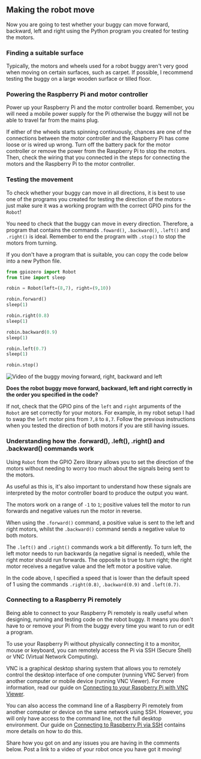 [comment]: # (
Is this step open? Y/N
If so, short description of this step:
Related links:
Related files:
)

## Making the robot move

Now you are going to test whether your buggy can move forward, backward, left and right using the Python program you created for testing the motors.

### Finding a suitable surface

Typically, the motors and wheels used for a robot buggy aren't very good when moving on certain surfaces, such as carpet. If possible, I recommend testing the buggy on a large wooden surface or tilled floor.

### Powering the Raspberry Pi and motor controller

Power up your Raspberry Pi and the motor controller board. Remember, you will need a mobile power supply for the Pi otherwise the buggy will not be able to travel far from the mains plug.

If either of the wheels starts spinning continuously, chances are one of the connections between the motor controller and the Raspberry Pi has come loose or is wired up wrong. Turn off the battery pack for the motor controller or remove the power from the Raspberry Pi to stop the motors. Then, check the wiring that you connected in the steps for connecting the motors and the Raspberry Pi to the motor controller.

### Testing the movement

To check whether your buggy can move in all directions, it is best to use one of the programs you created for testing the direction of the motors - just make sure it was a working program with the correct GPIO pins for the `Robot`!

You need to check that the buggy can move in every direction. Therefore, a program that contains the commands `.foward()`, `.backward()`, `.left()` and `.right()` is ideal. Remember to end the program with `.stop()` to stop the motors from turning.

If you don't have a program that is suitable, you can copy the code below into a new Python file.

~~~ python
from gpiozero import Robot
from time import sleep

robin = Robot(left=(8,7), right=(9,10))

robin.forward()
sleep(1)

robin.right(0.8)
sleep(1)

robin.backward(0.9)
sleep(1)

robin.left(0.7)
sleep(1)

robin.stop()
~~~

![Video of the buggy moving forward, right, backward and left](images/1_10-buggy-moving-all-four-directions)

**Does the robot buggy move forward, backward, left and right correctly in the order you specified in the code?**

If not, check that the GPIO pins of the `left` and `right` arguments of the `Robot` are set correctly for your motors. For example, in my robot setup I had to swap the `left` motor pins from `7,8` to `8,7`. Follow the previous instructions when you tested the direction of both motors if you are still having issues.

### Understanding how the .forward(), .left(), .right() and .backward() commands work

Using `Robot` from the GPIO Zero library allows you to set the direction of the motors without needing to worry too much about the signals being sent to the motors.

As useful as this is, it's also important to understand how these signals are interpreted by the motor controller board to produce the output you want.

The motors work on a range of `-1` to `1`; positive values tell the motor to run forwards and negative values run the motor in reverse.

When using the `.forward()` command, a positive value is sent to the left and right motors, whilst the `.backward()` command sends a negative value to both motors.

The `.left()` and `.right()` commands work a bit differently. To turn left, the left motor needs to run backwards (a negative signal is needed), while the right motor should run forwards. The opposite is true to turn right; the right motor receives a negative value and the left motor a positive value.

In the code above, I specified a speed that is lower than the default speed of 1 using the commands `.right(0.8)`, `.backward(0.9)` and `.left(0.7)`.

### Connecting to a Raspberry Pi remotely

Being able to connect to your Raspberry Pi remotely is really useful when designing, running and testing code on the robot buggy. It means you don't have to or remove your Pi from the buggy every time you want to run or edit a program.

To use your Raspberry Pi without physically connecting it to a monitor, mouse or keyboard, you can remotely access the Pi via SSH (Secure Shell) or VNC (Virtual Network Computing).

VNC is a graphical desktop sharing system that allows you to remotely control the desktop interface of one computer (running VNC Server) from another computer or mobile device (running VNC Viewer). For more information, read our guide on [Connecting to your Raspberry Pi with VNC Viewer](https://www.raspberrypi.org/documentation/remote-access/vnc/README.md).

You can also access the command line of a Raspberry Pi remotely from another computer or device on the same network using SSH. However, you will only have access to the command line, not the full desktop environment. Our guide on [Connecting to Raspberry Pi via SSH](https://www.raspberrypi.org/documentation/remote-access/ssh/) contains more details on how to do this.

Share how you got on and any issues you are having in the comments below. Post a link to a video of your robot once you have got it moving!
